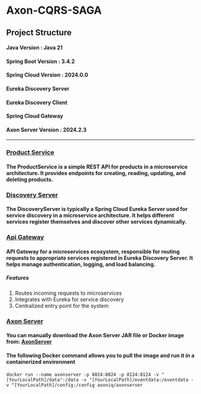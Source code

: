 # Axon-CQRS-SAGA

## Project Structure

#### Java Version : Java 21
#### Spring Boot Version : 3.4.2
#### Spring Cloud Version : 2024.0.0
#### Eureka Discovery Server
#### Eureka Discovery Client
#### Spring Cloud Gateway
#### Axon Server Version : 2024.2.3

---

### <u>Product Service</u>
#### The ProductService is a simple REST API for products in a microservice architecture. It provides endpoints for creating, reading, updating, and deleting products.

### <u>Discovery Server</u>
#### The DiscoveryServer is typically a Spring Cloud Eureka Server used for service discovery in a microservice architecture. It helps different services register themselves and discover other services dynamically.

### <u>Api Gateway</u>
#### API Gateway for a microservices ecosystem, responsible for routing requests to appropriate services registered in Eureka Discovery Server. It helps manage authentication, logging, and load balancing.
##### Features
1. Routes incoming requests to microservices
2. Integrates with Eureka for service discovery
3. Centralized entry point for the system 

### <u>Axon Server</u>
#### You can manually download the Axon Server JAR file or Docker image from: [AxonServer](https://www.axoniq.io/download)
#### The following Docker command allows you to pull the image and run it in a containerized environment
~~~
docker run --name axonserver -p 8024:8024 -p 8124:8124 -v "[YourLocalPath]/data":/data -v "[YourLocalPath]/eventdata:/eventdata -v "[YourLocalPath]/config:/config axoniq/axonserver
~~~
